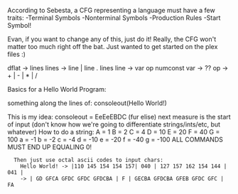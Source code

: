 According to Sebesta, a CFG representing a language must have a few traits:
  -Terminal Symbols
  -Nonterminal Symbols
  -Production Rules
  -Start Symbol!

Evan, if you want to change any of this, just do it! Really, the CFG won't matter too much right off the bat.
Just wanted to get started on the plex files :)

dflat -> lines
lines -> line | line . lines
line ->  var op numconst
var -> ??
op -> + | - | * | /

Basics for a Hello World Program:

something along the lines of:
  consoleout(Hello World!)

  This is my idea:
    consoleout = EeEeEBDC (fur elise)
    next measure is the start of input (don't know how we're going to differentiate strings/ints/etc, but whatever)
    How to do a string:
      A = 1
      B = 2
      C = 4
      D = 10
      E = 20
      F = 40
      G = 100
      a = -1
      b = -2
      c = -4
      d = -10
      e = -20
      f = -40
      g = -100
      ALL COMMANDS MUST END UP EQUALING 0!
      
      Then just use octal ascii codes to input chars:
        Hello World! -> |110 145 154 154 157| 040 | 127 157 162 154 144 | 041 |
        -> | GD GFCA GFDC GFDC GFDCBA | F | GECBA GFDCBA GFEB GFDC GFC | FA

